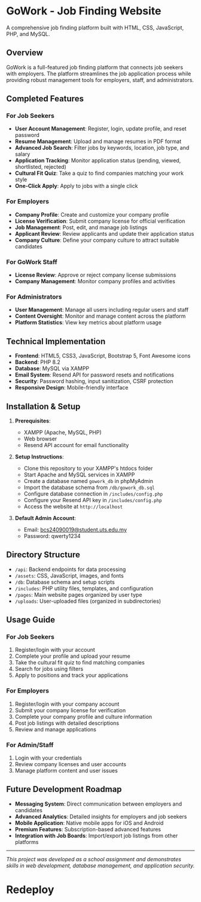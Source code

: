 # GoWork - Job Finding Website

A comprehensive job finding platform built with HTML, CSS, JavaScript, PHP, and MySQL.

## Overview

GoWork is a full-featured job finding platform that connects job seekers with employers. The platform streamlines the job application process while providing robust management tools for employers, staff, and administrators.

## Completed Features

### For Job Seekers
- **User Account Management**: Register, login, update profile, and reset password
- **Resume Management**: Upload and manage resumes in PDF format
- **Advanced Job Search**: Filter jobs by keywords, location, job type, and salary
- **Application Tracking**: Monitor application status (pending, viewed, shortlisted, rejected)
- **Cultural Fit Quiz**: Take a quiz to find companies matching your work style
- **One-Click Apply**: Apply to jobs with a single click

### For Employers
- **Company Profile**: Create and customize your company profile
- **License Verification**: Submit company license for official verification
- **Job Management**: Post, edit, and manage job listings
- **Applicant Review**: Review applicants and update their application status
- **Company Culture**: Define your company culture to attract suitable candidates

### For GoWork Staff
- **License Review**: Approve or reject company license submissions
- **Company Management**: Monitor company profiles and activities

### For Administrators
- **User Management**: Manage all users including regular users and staff
- **Content Oversight**: Monitor and manage content across the platform
- **Platform Statistics**: View key metrics about platform usage

## Technical Implementation

- **Frontend**: HTML5, CSS3, JavaScript, Bootstrap 5, Font Awesome icons
- **Backend**: PHP 8.2
- **Database**: MySQL via XAMPP
- **Email System**: Resend API for password resets and notifications
- **Security**: Password hashing, input sanitization, CSRF protection
- **Responsive Design**: Mobile-friendly interface

## Installation & Setup

1. **Prerequisites**:
   - XAMPP (Apache, MySQL, PHP)
   - Web browser
   - Resend API account for email functionality

2. **Setup Instructions**:
   - Clone this repository to your XAMPP's htdocs folder
   - Start Apache and MySQL services in XAMPP
   - Create a database named `gowork_db` in phpMyAdmin
   - Import the database schema from `/db/gowork_db.sql`
   - Configure database connection in `/includes/config.php`
   - Configure your Resend API key in `/includes/config.php`
   - Access the website at `http://localhost`

3. **Default Admin Account**:
   - Email: bcs24090019@student.uts.edu.my
   - Password: qwerty1234

## Directory Structure

- `/api`: Backend endpoints for data processing
- `/assets`: CSS, JavaScript, images, and fonts
- `/db`: Database schema and setup scripts
- `/includes`: PHP utility files, templates, and configuration
- `/pages`: Main website pages organized by user type
- `/uploads`: User-uploaded files (organized in subdirectories)

## Usage Guide

### For Job Seekers
1. Register/login with your account
2. Complete your profile and upload your resume
3. Take the cultural fit quiz to find matching companies
4. Search for jobs using filters
5. Apply to positions and track your applications

### For Employers
1. Register/login with your company account
2. Submit your company license for verification
3. Complete your company profile and culture information
4. Post job listings with detailed descriptions
5. Review and manage applications

### For Admin/Staff
1. Login with your credentials
2. Review company licenses and user accounts
3. Manage platform content and user issues

## Future Development Roadmap

- **Messaging System**: Direct communication between employers and candidates
- **Advanced Analytics**: Detailed insights for employers and job seekers
- **Mobile Application**: Native mobile apps for iOS and Android
- **Premium Features**: Subscription-based advanced features
- **Integration with Job Boards**: Import/export job listings from other platforms

---

*This project was developed as a school assignment and demonstrates skills in web development, database management, and application security.*
# Redeploy
